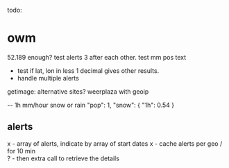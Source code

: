 todo:

# owm
52.189 enough?
test alerts 3 after each other.
test mm pos text

- test if lat, lon in less 1 decimal gives other results.
- handle multiple alerts


getimage: alternative sites? weerplaza with geoip


-- 1h mm/hour snow or rain
 "pop": 1,
      "snow": {
        "1h": 0.54
      }


## alerts
x - array of alerts, indicate by array of start dates
x  - cache alerts per geo / for 10 min  
? - then extra call to retrieve the details
  
